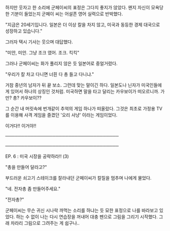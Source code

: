 하지만 웃자고 한 소리에 군페이씨의 표정은 그다지 좋지가 않았다. 왠지 자신이 모욕당한 기분이 들었는지 군페이 씨는 어설픈 영어 실력으로 반박했다.

"지금은 20세기입니다. 일본은 더 이상 칼을 차지 않고, 미국과 동등한 경제 대국으로 성장하고 있습니다."

그러자 택시 기사는 웃으며 대답했다.

"미안, 미안. 그냥 조크 였어. 조크. 킥킥"

그러나 군페이씨는 화가 풀리지 않은 듯 일본어로 중얼거렸다.

"우리가 칼 차고 다니면 너흰 다 총 들고 다니냐."

거참 중년의 남자가 뒤 끝 보소. 그런데 맞는 말이긴 하다. 일본도나 닌자가 미국인들에게 있어서 하나의 상징인 것처럼. 미국하면 말을 타고 달리는 카우보이가 떠오르니까. 가만? 총? 카우보이??

그 순간 내 머릿속에 번개같이 추억의 게임 하나가 떠올랐다. 그것은 최초로 가정용 TV를 이용해 사격 게임을 즐겼던 '오리 사냥' 이라는 게임이었다.

이거다!! 이거야!!

────────────────────────────────────

────────────────────────────────────

EP. 6 : 미국 시장을 공략하라!! (3)

"총을 만들어 달라고?"

부드러운 쇠고기 스테이크를 잘라내던 군페이씨가 칼질을 멈추며 나에게 물었다.

"네. 전자총 좀 만들어주세요."

"전자총?"

군페이씨는 무슨 귀신 시나락 까먹는 소리를 하냐는 듯 묘한 표정으로 나를 바라보고 있었다. 하는 수 없이 나는 다시 연습장을 꺼내어 대충 펜으로 그림을 그리기 시작했다. 그래 차라리 그림으로 그려주는 게 쉽구나..